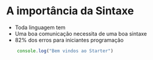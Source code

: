 # A importância da Sintaxe

* Toda linguagem tem
* Uma boa comunicação necessita de uma boa sintaxe
* 82% dos erros para iniciantes programação


```js
    console.log("Bem vindos ao Starter")
```